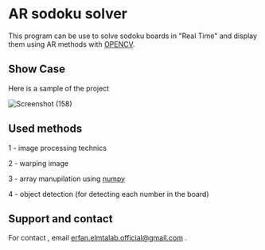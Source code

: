 
# AR sodoku solver

This program can be use to solve sodoku boards in "Real Time" and display them
using AR methods with [OPENCV](https://opencv.org/).

## Show Case

Here is a sample of the project 

![Screenshot (158)](https://user-images.githubusercontent.com/117757969/218327460-c857d1a5-f7d6-4ef8-a892-32314ca99397.png)

## Used methods

1 - image processing technics

2 - warping image 

3 - array manupilation using [numpy](https://opencv.org/)

4 - object detection (for detecting each number in the board)

## Support and contact

For contact , email erfan.elmtalab.official@gmail.com .

